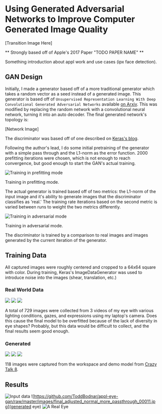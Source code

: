 # Using Generated Adversarial Networks to Improve Computer Generated Image Quality

[Transition Image Here]

** Strongly based off of Apple's 2017 Paper "TODO PAPER NAME" **

Something introduction about appl work and use cases (ipx face detection).

## GAN Design

Initially, I made a generator based off of a more traditional generator which takes a random vector as a seed instead of a generated image. This generator is based off of `Unsupervised Representation Learning With Deep Convolutional Generated Adversarial Networks` available [on Arxiv](https://arxiv.org/abs/1511.06434). This was modified by replacing the random network with a convolutional neural network, turning it into an auto decoder. The final generated network's topology is:

[Network Image]

The discriminator was based off of one described on [Keras's blog](https://blog.keras.io/building-powerful-image-classification-models-using-very-little-data.html).

Following the author's lead, I do some initial pretraining of the generator with a simple pass through and the L1-norm as the error function. 2000 prefitting iterations were chosen, which is not enough to reach convergence, but good enough to start the GAN's actual training.

![Training in prefitting mode](https://github.com/ToddBodnar/appl-eye-gan/raw/master/images/prefitting.gif)

Training in prefitting mode.

The actual generator is trained based off of two metrics: the L1-norm of the input image and it's ability to generate images that the discriminator classifies as 'real.' The training rate iterations based on the second metric is varied between runs to weight the two metrics differently.

![Training in adversarial mode](https://github.com/ToddBodnar/appl-eye-gan/raw/master/images/fitted_normal_more_passthrough_fitting.gif)

Training in adversarial mode.

The discriminator is trained by a comparison to real images and images generated by the current iteration of the generator.

## Training Data

All captured images were roughly centered and cropped to a 64x64 square with color. During training, Keras's ImageDataGenerator was used to introduce noise into the images (shear, translation, etc.)

### Real World Data

![](https://github.com/ToddBodnar/appl-eye-gan/raw/master/training_eye/eye1/scene00001.png) ![](https://github.com/ToddBodnar/appl-eye-gan/raw/master/training_eye/eye2/scene00071.png) ![](https://github.com/ToddBodnar/appl-eye-gan/raw/master/training_eye/eye3/scene00321.png)

A total of 729 images were collected from 3 videos of my eye with various lighting conditions, gazes, and expressions using my laptop's camera. Does this cause the final model to be overfitted because of the lack of diversity in eye shapes? Probably, but this data would be difficult to collect, and the final results seem good enough.

### Generated

![](https://github.com/ToddBodnar/appl-eye-gan/blob/master/training_generated/run1/scene00106.png) ![](https://github.com/ToddBodnar/appl-eye-gan/blob/master/training_generated/run1/scene00136.png) ![](https://github.com/ToddBodnar/appl-eye-gan/blob/master/training_generated/run1/scene00326.png)

118 images were captured from the workspace and demo model from [Crazy Talk 8](https://www.reallusion.com/crazytalk/download.html).

## Results

![Input data](https://github.com/ToddBodnar/appl-eye-gan/raw/master/training_generated/run1/scene00081.png) ![https://github.com/ToddBodnar/appl-eye-gan/raw/master/images/final_adjusted_normal_more_passthrough_00011.jpg](generated eye) ![A Real Eye](https://github.com/ToddBodnar/appl-eye-gan/raw/master/training_eye/eye2/scene00316.png)

